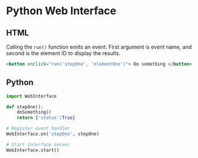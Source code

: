 # Python Web Interface

## HTML 
Calling the `run()` function emits an event. First argument is event name, and second is the element ID to display the results.
```html
<button onclick="run('stepOne', 'elementOne')"> Do something </button>

```

## Python
```py
import WebInterface

def stepOne():
    doSomething()
    return {'status':True}

# Register event handler
WebInterface.on('stepOne', stepOne)

# Start interface server
WebInterface.start()

```